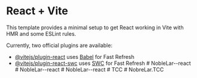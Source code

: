 # React + Vite

This template provides a minimal setup to get React working in Vite with HMR and some ESLint rules.

Currently, two official plugins are available:

- [@vitejs/plugin-react](https://github.com/vitejs/vite-plugin-react/blob/main/packages/plugin-react/README.md) uses [Babel](https://babeljs.io/) for Fast Refresh
- [@vitejs/plugin-react-swc](https://github.com/vitejs/vite-plugin-react-swc) uses [SWC](https://swc.rs/) for Fast Refresh
#   N o b l e L a r - - r e a c t  
 #   N o b l e L a r - - r e a c t  
 #   N o b l e L a r - - r e a c t  
 #   T C C  
 #   N o b r e L a r . T C C  
 